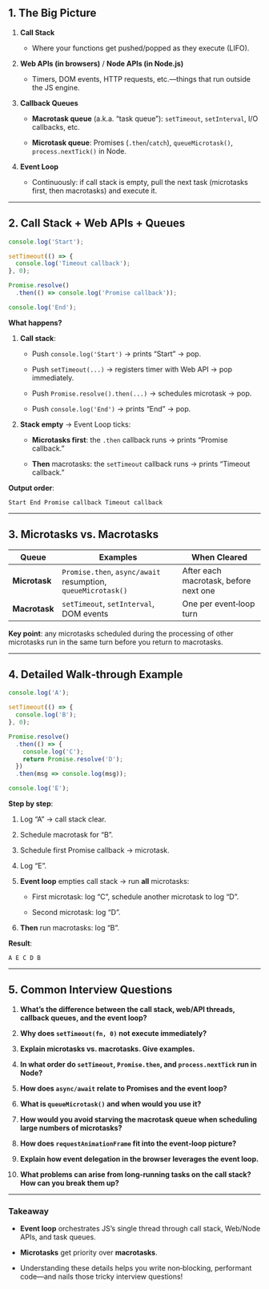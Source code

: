## 1. The Big Picture

1. **Call Stack**
    
    - Where your functions get pushed/popped as they execute (LIFO).
        
2. **Web APIs (in browsers)** / **Node APIs (in Node.js)**
    
    - Timers, DOM events, HTTP requests, etc.—things that run outside the JS engine.
        
3. **Callback Queues**
    
    - **Macrotask queue** (a.k.a. “task queue”): `setTimeout`, `setInterval`, I/O callbacks, etc.
        
    - **Microtask queue**: Promises (`.then`/`catch`), `queueMicrotask()`, `process.nextTick()` in Node.
        
4. **Event Loop**
    
    - Continuously: if call stack is empty, pull the next task (microtasks first, then macrotasks) and execute it.
        

---

## 2. Call Stack + Web APIs + Queues



```js
console.log('Start');

setTimeout(() => {
  console.log('Timeout callback');
}, 0);

Promise.resolve()
  .then(() => console.log('Promise callback'));

console.log('End');

```

**What happens?**

1. **Call stack**:
    
    - Push `console.log('Start')` → prints “Start” → pop.
        
    - Push `setTimeout(...)` → registers timer with Web API → pop immediately.
        
    - Push `Promise.resolve().then(...)` → schedules microtask → pop.
        
    - Push `console.log('End')` → prints “End” → pop.
        
2. **Stack empty** → Event Loop ticks:
    
    - **Microtasks first**: the `.then` callback runs → prints “Promise callback.”
        
    - **Then** macrotasks: the `setTimeout` callback runs → prints “Timeout callback.”
        

**Output order**:


`Start End Promise callback Timeout callback`

---

## 3. Microtasks vs. Macrotasks

|Queue|Examples|When Cleared|
|---|---|---|
|**Microtask**|`Promise.then`, `async/await` resumption, `queueMicrotask()`|After each macrotask, before next one|
|**Macrotask**|`setTimeout`, `setInterval`, DOM events|One per event‑loop turn|

**Key point**: any microtasks scheduled during the processing of other microtasks run in the same turn before you return to macrotasks.

---

## 4. Detailed Walk‑through Example


```js
console.log('A');

setTimeout(() => {
  console.log('B');
}, 0);

Promise.resolve()
  .then(() => {
    console.log('C');
    return Promise.resolve('D');
  })
  .then(msg => console.log(msg));

console.log('E');

```

**Step by step**:

1. Log “A” → call stack clear.
    
2. Schedule macrotask for “B”.
    
3. Schedule first Promise callback → microtask.
    
4. Log “E”.
    
5. **Event loop** empties call stack → run **all** microtasks:
    
    - First microtask: log “C”, schedule another microtask to log “D”.
        
    - Second microtask: log “D”.
        
6. **Then** run macrotasks: log “B”.
    

**Result**:

`A E C D B`

---

## 5. Common Interview Questions

1. **What’s the difference between the call stack, web/API threads, callback queues, and the event loop?**
    
2. **Why does `setTimeout(fn, 0)` not execute immediately?**
    
3. **Explain microtasks vs. macrotasks. Give examples.**
    
4. **In what order do `setTimeout`, `Promise.then`, and `process.nextTick` run in Node?**
    
5. **How does `async/await` relate to Promises and the event loop?**
    
6. **What is `queueMicrotask()` and when would you use it?**
    
7. **How would you avoid starving the macrotask queue when scheduling large numbers of microtasks?**
    
8. **How does `requestAnimationFrame` fit into the event‑loop picture?**
    
9. **Explain how event delegation in the browser leverages the event loop.**
    
10. **What problems can arise from long‑running tasks on the call stack? How can you break them up?**
    

---

### Takeaway

- **Event loop** orchestrates JS’s single thread through call stack, Web/Node APIs, and task queues.
    
- **Microtasks** get priority over **macrotasks**.
    
- Understanding these details helps you write non‑blocking, performant code—and nails those tricky interview questions!